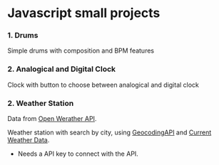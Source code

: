 # Javascript small projects

### 1. Drums
Simple drums with composition and BPM features

### 2. Analogical and Digital Clock
Clock with button to choose between analogical and digital clock

### 2. Weather Station
Data from [Open Werather API](https://openweathermap.org/).

Weather station with search by city, using [GeocodingAPI](https://openweathermap.org/api/geocoding-api) and [Current Weather Data](https://openweathermap.org/current).

* Needs a API key to connect with the API.
